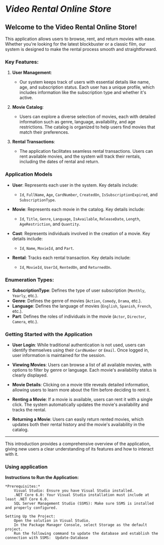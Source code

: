 # ***__Video Rental Online Store__***

## Welcome to the Video Rental Online Store!

This application allows users to browse, rent, and return movies with ease. Whether you're looking for the latest blockbuster or a classic film, our system is designed to make the rental process smooth and straightforward.

### Key Features:

1. **User Management**: 
   - Our system keeps track of users with essential details like name, age, and subscription status. Each user has a unique profile, which includes information like the subscription type and whether it's active.

2. **Movie Catalog**: 
   - Users can explore a diverse selection of movies, each with detailed information such as genre, language, availability, and age restrictions. The catalog is organized to help users find movies that match their preferences.

3. **Rental Transactions**: 
   - The application facilitates seamless rental transactions. Users can rent available movies, and the system will track their rentals, including the dates of rental and return.

### Application Models

- **User**: Represents each user in the system. Key details include:
  - `Id`, `FullName`, `Age`, `CardNumber`, `CreatedOn`, `IsSubscriptionExpired`, and `SubscriptionType`.

- **Movie**: Represents each movie in the catalog. Key details include:
  - `Id`, `Title`, `Genre`, `Language`, `IsAvailable`, `ReleaseDate`, `Length`, `AgeRestriction`, and `Quantity`.

- **Cast**: Represents individuals involved in the creation of a movie. Key details include:
  - `Id`, `Name`, `MovieId`, and `Part`.

- **Rental**: Tracks each rental transaction. Key details include:
  - `Id`, `MovieId`, `UserId`, `RentedOn`, and `ReturnedOn`.

### Enumeration Types:

- **SubscriptionType**: Defines the type of user subscription (`Monthly`, `Yearly`, etc.).
- **Genre**: Defines the genre of movies (`Action`, `Comedy`, `Drama`, etc.).
- **Language**: Defines the language of movies (`English`, `Spanish`, `French`, etc.).
- **Part**: Defines the roles of individuals in the movie (`Actor`, `Director`, `Camera`, etc.).

### Getting Started with the Application

- **User Login**: While traditional authentication is not used, users can identify themselves using their `CardNumber` or `Email`. Once logged in, user information is maintained for the session.

- **Viewing Movies**: Users can browse a list of all available movies, with options to filter by genre or language. Each movie's availability status is clearly displayed.

- **Movie Details**: Clicking on a movie title reveals detailed information, allowing users to learn more about the film before deciding to rent it.

- **Renting a Movie**: If a movie is available, users can rent it with a single click. The system automatically updates the movie's availability and tracks the rental.

- **Returning a Movie**: Users can easily return rented movies, which updates both their rental history and the movie's availability in the catalog.

---

This introduction provides a comprehensive overview of the application, giving new users a clear understanding of its features and how to interact with it.

### Using application

**Instructions to Run the Application:**

    *Prerequisites:*
        Visual Studio: Ensure you have Visual Studio installed.
        .NET Core 6.0: Your Visual Studio installation must include at least .NET Core 6.0.
        SQL Server Management Studio (SSMS): Make sure SSMS is installed and properly configured.

    Setting Up the Project:
        Open the solution in Visual Studio.
        In the Package Manager Console, select Storage as the default project.
        Run the following command to update the database and establish the connection with SSMS:  Update-Database
